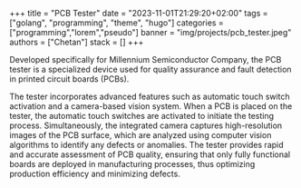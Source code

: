 +++
title = "PCB Tester"
date = "2023-11-01T21:29:20+02:00"
tags = ["golang", "programming", "theme", "hugo"]
categories = ["programming","lorem","pseudo"]
banner = "img/projects/pcb_tester.jpeg"
authors = ["Chetan"]
stack = []
+++

Developed specifically for Millennium Semiconductor Company, the PCB tester is a specialized device used for quality assurance and fault detection in printed circuit boards (PCBs).

The tester incorporates advanced features such as automatic touch switch activation and a camera-based vision system. When a PCB is placed on the tester, the automatic touch switches are activated to initiate the testing process. Simultaneously, the integrated camera captures high-resolution images of the PCB surface, which are analyzed using computer vision algorithms to identify any defects or anomalies. The tester provides rapid and accurate assessment of PCB quality, ensuring that only fully functional boards are deployed in manufacturing processes, thus optimizing production efficiency and minimizing defects.
